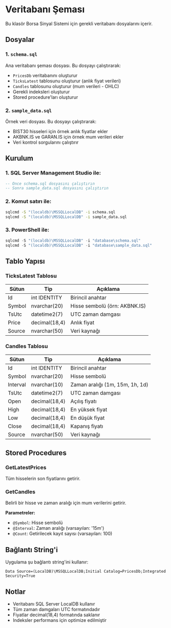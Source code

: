 # Veritabanı Şeması

Bu klasör Borsa Sinyal Sistemi için gerekli veritabanı dosyalarını içerir.

## Dosyalar

### 1. `schema.sql`
Ana veritabanı şeması dosyası. Bu dosyayı çalıştırarak:
- `PricesDb` veritabanını oluşturur
- `TicksLatest` tablosunu oluşturur (anlık fiyat verileri)
- `Candles` tablosunu oluşturur (mum verileri - OHLC)
- Gerekli indeksleri oluşturur
- Stored procedure'ları oluşturur

### 2. `sample_data.sql`
Örnek veri dosyası. Bu dosyayı çalıştırarak:
- BIST30 hisseleri için örnek anlık fiyatlar ekler
- AKBNK.IS ve GARAN.IS için örnek mum verileri ekler
- Veri kontrol sorgularını çalıştırır

## Kurulum

### 1. SQL Server Management Studio ile:
```sql
-- Önce schema.sql dosyasını çalıştırın
-- Sonra sample_data.sql dosyasını çalıştırın
```

### 2. Komut satırı ile:
```bash
sqlcmd -S "(localdb)\MSSQLLocalDB" -i schema.sql
sqlcmd -S "(localdb)\MSSQLLocalDB" -i sample_data.sql
```

### 3. PowerShell ile:
```powershell
sqlcmd -S "(localdb)\MSSQLLocalDB" -i "database\schema.sql"
sqlcmd -S "(localdb)\MSSQLLocalDB" -i "database\sample_data.sql"
```

## Tablo Yapısı

### TicksLatest Tablosu
| Sütun | Tip | Açıklama |
|-------|-----|----------|
| Id | int IDENTITY | Birincil anahtar |
| Symbol | nvarchar(20) | Hisse sembolü (örn: AKBNK.IS) |
| TsUtc | datetime2(7) | UTC zaman damgası |
| Price | decimal(18,4) | Anlık fiyat |
| Source | nvarchar(50) | Veri kaynağı |

### Candles Tablosu
| Sütun | Tip | Açıklama |
|-------|-----|----------|
| Id | int IDENTITY | Birincil anahtar |
| Symbol | nvarchar(20) | Hisse sembolü |
| Interval | nvarchar(10) | Zaman aralığı (1m, 15m, 1h, 1d) |
| TsUtc | datetime2(7) | UTC zaman damgası |
| Open | decimal(18,4) | Açılış fiyatı |
| High | decimal(18,4) | En yüksek fiyat |
| Low | decimal(18,4) | En düşük fiyat |
| Close | decimal(18,4) | Kapanış fiyatı |
| Source | nvarchar(50) | Veri kaynağı |

## Stored Procedures

### GetLatestPrices
Tüm hisselerin son fiyatlarını getirir.

### GetCandles
Belirli bir hisse ve zaman aralığı için mum verilerini getirir.

**Parametreler:**
- `@Symbol`: Hisse sembolü
- `@Interval`: Zaman aralığı (varsayılan: '15m')
- `@Count`: Getirilecek kayıt sayısı (varsayılan: 100)

## Bağlantı String'i

Uygulama şu bağlantı string'ini kullanır:
```
Data Source=(LocalDB)\MSSQLLocalDB;Initial Catalog=PricesDb;Integrated Security=True
```

## Notlar

- Veritabanı SQL Server LocalDB kullanır
- Tüm zaman damgaları UTC formatındadır
- Fiyatlar decimal(18,4) formatında saklanır
- Indeksler performans için optimize edilmiştir
